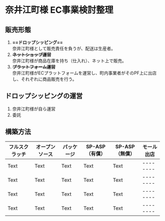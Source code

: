 # 奈井江町様 EC事業検討整理

## 販売形態
1. **==ドロップシッピング==**  
奈井江町様として販売責任を負うが、配送は生産者。
3. **~~ネットショップ運営~~**  
奈井江町様が商品在庫を持ち（仕入れ）、ネット上で販売。
3. **~~プラットフォーム運営~~**  
奈井江町様がECプラットフォームを運営し、町内事業者がそのPF上に出店し、それぞれに商品販売を行う。

## ドロップシッピングの運営
1. 奈井江町様が自ら運営
2. 委託

## 構築方法


| フルスクラッチ | オープンソース | パッケージ | SP-ASP（有償） | SP-ASP（無償） | モール出店 |
| -------- | -------- | -------- | -------- | -------- | -------- |
| Text     | Text     | Text     | Text     | Text     | -------- |
| Text     | Text     | Text     | Text     | Text     | -------- |
| Text     | Text     | Text     | Text     | Text     | -------- |
| Text     | Text     | Text     | Text     | Text     | -------- |
